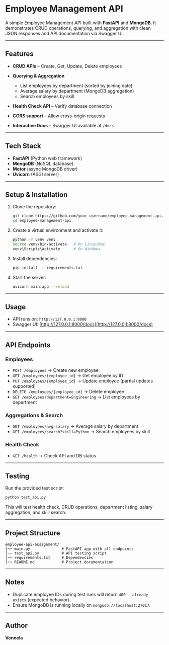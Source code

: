 # Employee Management API 

A simple Employee Management API built with **FastAPI** and **MongoDB**.
It demonstrates CRUD operations, querying, and aggregation with clean JSON responses and API documentation via Swagger UI.

---

##  Features

* **CRUD APIs** – Create, Get, Update, Delete employees
* **Querying & Aggregation**

  * List employees by department (sorted by joining date)
  * Average salary by department (MongoDB aggregation)
  * Search employees by skill
* **Health Check API** – Verify database connection
* **CORS support** – Allow cross-origin requests
* **Interactive Docs** – Swagger UI available at `/docs`

---

## Tech Stack

* **FastAPI** (Python web framework)
* **MongoDB** (NoSQL database)
* **Motor** (async MongoDB driver)
* **Uvicorn** (ASGI server)

---

##  Setup & Installation

1. Clone the repository:

   ```bash
   git clone https://github.com/your-username/employee-management-api.git
   cd employee-management-api
   ```

2. Create a virtual environment and activate it:

   ```bash
   python -m venv venv
   source venv/bin/activate   # On Linux/Mac
   venv\Scripts\activate      # On Windows
   ```

3. Install dependencies:

   ```bash
   pip install -r requirements.txt
   ```

4. Start the server:

   ```bash
   uvicorn main:app --reload
   ```

---

## Usage

* API runs on: `http://127.0.0.1:8000`
* Swagger UI: [http://127.0.0.1:8000/docs](http://127.0.0.1:8000/docs)

---

## API Endpoints

### Employees

* `POST /employees` → Create new employee
* `GET /employees/{employee_id}` → Get employee by ID
* `PUT /employees/{employee_id}` → Update employee (partial updates supported)
* `DELETE /employees/{employee_id}` → Delete employee
* `GET /employees?department=Engineering` → List employees by department

### Aggregations & Search

* `GET /employees/avg-salary` → Average salary by department
* `GET /employees/search?skill=Python` → Search employees by skill

### Health Check

* `GET /health` → Check API and DB status

---

## Testing

Run the provided test script:

```bash
python test_api.py
```

This will test health check, CRUD operations, department listing, salary aggregation, and skill search.

---

##  Project Structure

```
employee-api-assignment/
│── main.py              # FastAPI app with all endpoints
│── test_api.py          # API testing script
│── requirements.txt     # Dependencies
│── README.md            # Project documentation
```

---

## Notes

* Duplicate employee IDs during test runs will return `400 – already exists` (expected behavior).
* Ensure MongoDB is running locally on `mongodb://localhost:27017`.

---

##  Author

**Vennela**
